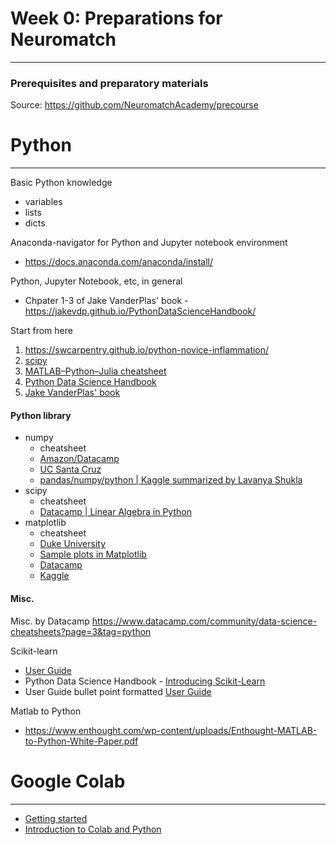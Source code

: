 # Week 0: Preparations for Neuromatch

---

### Prerequisites and preparatory materials

Source: https://github.com/NeuromatchAcademy/precourse

 

# Python
---

Basic Python knowledge
- variables
- lists
- dicts

Anaconda-navigator for Python and Jupyter notebook environment
- https://docs.anaconda.com/anaconda/install/

Python, Jupyter Notebook, etc, in general
- Chpater 1-3 of Jake VanderPlas' book - https://jakevdp.github.io/PythonDataScienceHandbook/

Start from here
1. https://swcarpentry.github.io/python-novice-inflammation/
2. [scipy](https://scipy-lectures.org/)
3. [MATLAB–Python–Julia cheatsheet](https://cheatsheets.quantecon.org/)
4. [Python Data Science Handbook](https://jakevdp.github.io/PythonDataScienceHandbook/)
5. [Jake VanderPlas' book](https://jakevdp.github.io/PythonDataScienceHandbook/)

#### Python library
- numpy
    - cheatsheet
    - [Amazon/Datacamp](https://s3.amazonaws.com/assets.datacamp.com/blog_assets/Numpy_Python_Cheat_Sheet.pdf)
    - [UC Santa Cruz](https://www.hb.ucsc.edu/wp-content/uploads/2017/09/numpy.pdf)
    - [pandas/numpy/python | Kaggle summarized by Lavanya Shukla](https://www.kaggle.com/lavanyashukla01/pandas-numpy-python-cheatsheet)
- scipy
    - cheatsheet
    - [Datacamp | Linear Algebra in Python](https://www.datacamp.com/community/blog/python-scipy-cheat-sheet)
- matplotlib
    - cheatsheet
    - [Duke University](https://people.duke.edu/~ccc14/pcfb/numpympl/MatplotlibBarPlots.html)
    - [Sample plots in Matplotlib](https://matplotlib.org/3.1.1/tutorials/introductory/sample_plots.html)
    - [Datacamp](https://www.datacamp.com/community/blog/python-matplotlib-cheat-sheet)
    - [Kaggle](https://www.kaggle.com/andreagarritano/matplotlib-cheat-sheet)

#### Misc.

Misc. by Datacamp
https://www.datacamp.com/community/data-science-cheatsheets?page=3&tag=python

Scikit-learn
- [User Guide](https://scikit-learn.org/stable/_downloads/scikit-learn-docs.pdf)
- Python Data Science Handbook - [Introducing Scikit-Learn](https://jakevdp.github.io/PythonDataScienceHandbook/05.02-introducing-scikit-learn.html)
- User Guide bullet point formatted [User Guide](https://scikit-learn.org/stable/user_guide.html)

Matlab to Python
- https://www.enthought.com/wp-content/uploads/Enthought-MATLAB-to-Python-White-Paper.pdf

 

# Google Colab

---

- [Getting started](https://colab.research.google.com/notebooks/welcome.ipynb)
- [Introduction to Colab and Python](https://colab.research.google.com/github/tensorflow/examples/blob/master/courses/udacity_intro_to_tensorflow_for_deep_learning/l01c01_introduction_to_colab_and_python.ipynb#scrollTo=YHI3vyhv5p85)

